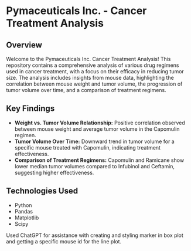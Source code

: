 # Pymaceuticals Inc. - Cancer Treatment Analysis

## Overview
Welcome to the Pymaceuticals Inc. Cancer Treatment Analysis! This repository contains a comprehensive analysis of various drug regimens used in cancer treatment, with a focus on their efficacy in reducing tumor size. The analysis includes insights from mouse data, highlighting the correlation between mouse weight and tumor volume, the progression of tumor volume over time, and a comparison of treatment regimens.

## Key Findings
- **Weight vs. Tumor Volume Relationship:** Positive correlation observed between mouse weight and average tumor volume in the Capomulin regimen.
- **Tumor Volume Over Time:** Downward trend in tumor volume for a specific mouse treated with Capomulin, indicating treatment effectiveness.
- **Comparison of Treatment Regimens:** Capomulin and Ramicane show lower median tumor volumes compared to Infubinol and Ceftamin, suggesting higher effectiveness.

## Technologies Used
- Python
- Pandas
- Matplotlib
- Scipy


Used ChatGPT for assistance with creating and styling marker in box plot and getting a specific mouse id for the line plot.

